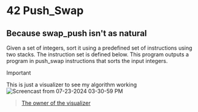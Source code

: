 # 42 Push_Swap

<div>
	<h2>Because swap_push isn't as natural</h2>
	<p>Given a set of integers, sort it using a predefined set of instructions using
two stacks. The instruction set is defined below. This program outputs a program
in push_swap instructions that sorts the input integers.</p>
</div>

> [!IMPORTANT]  
> This is just a visualizer to see my algorithm working
![Screencast from 07-23-2024 03-30-59 PM](https://github.com/user-attachments/assets/7d870e18-7d3e-4955-841c-fe0c242b4708)
> ><p><a href="https://github.com/o-reo/push_swap_visualizer">The owner of the visualizer</a></p>
